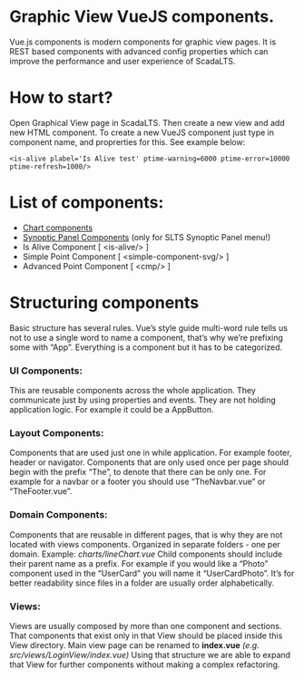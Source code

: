 # Graphic View VueJS components.
Vue.js components is modern components for graphic view pages. It is REST based components with advanced config properties which can improve the performance and user experience of ScadaLTS.

# How to start?
Open Graphical View page in ScadaLTS. Then create a new view and add new HTML component. To create a new VueJS component just type in component name, and proprerties for this. See example below:
```
<is-alive plabel='Is Alive test' ptime-warning=6000 ptime-error=10000 ptime-refresh=1000/>
```

# List of components:
- [Chart components](./charts/README.md)
- [Synoptic Panel Components](./synoptic-panel/README.md) (only for SLTS Synoptic Panel menu!)
- Is Alive Component [ \<is-alive/> ]
- Simple Point Component [ \<simple-component-svg/> ]
- Advanced Point Component [ \<cmp/> ]

# Structuring components
Basic structure has several rules.  Vue’s style guide multi-word rule tells us not to use a single word to name a component, that’s why we’re prefixing some with “App”. Everything is a component but it has to be categorized.

### UI Components:
This are reusable components across the whole application. They communicate just by using properties and events. They are not holding application logic. For example it could be a AppButton.

### Layout Components: 
Components that are used just one in while application. For example footer, header or navigator. Components that are only used once per page should begin with the prefix “The”, to denote that there can be only one. For example for a navbar or a footer you should use “TheNavbar.vue” or “TheFooter.vue”.

### Domain Components:
Components that are reusable in different pages, that is why they are not located with views components. Organized in separate folders - one per domain. Example: _charts/lineChart.vue_
Child components should include their parent name as a prefix. For example if you would like a “Photo” component used in the “UserCard” you will name it “UserCardPhoto”. It’s for better readability since files in a folder are usually order alphabetically.

### Views:
Views are usually composed by more than one component and sections. That components that exist only in that View should be placed inside this View directory. Main view page can be renamed to __index.vue__ _(e.g. src/views/LoginView/index.vue)_ Using that structure we are able to expand that View for further components without making a complex refactoring.